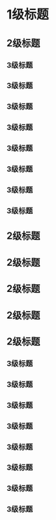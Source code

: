 <h1>1级标题</h1>
<h2>2级标题</h2>
<h3>3级标题</h3>
<h3>3级标题</h3>
<h3>3级标题</h3>
<h3>3级标题</h3>
<h3>3级标题</h3>
<h3>3级标题</h3>
<h3>3级标题</h3>
<h3>3级标题</h3>
<h2>2级标题</h2>
<h2>2级标题</h2>
<h2>2级标题</h2>
<h2>2级标题</h2>
<h2>2级标题</h2>
<h3>3级标题</h3>
<h3>3级标题</h3>
<h3>3级标题</h3>
<h3>3级标题</h3>
<h3>3级标题</h3>
<h3>3级标题</h3>
<h3>3级标题</h3>
<h3>3级标题</h3>
